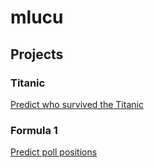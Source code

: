 # mlucu

## Projects

### Titanic 

[Predict who survived the Titanic](./titanic/titanic.ipynb)


### Formula 1

[Predict poll positions](https://github.com/NPGiorgi/f1ml)

